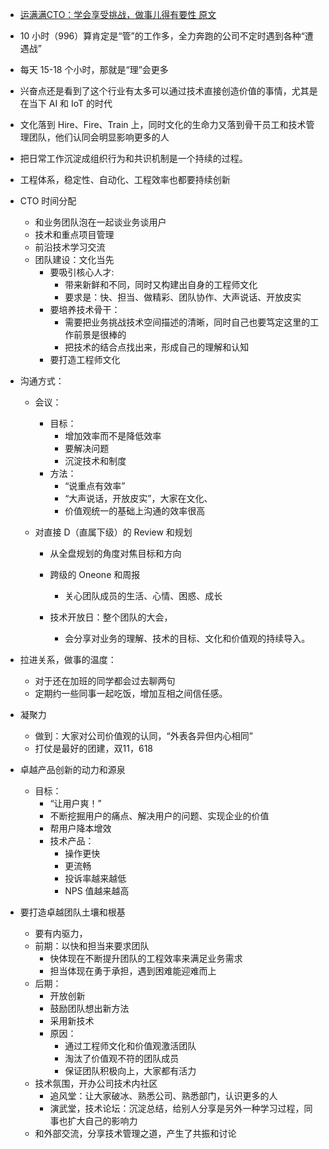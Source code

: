 - [运满满CTO：学会享受挑战，做事儿得有要性
原文](https://mp.weixin.qq.com/s?__biz=MzIwMzg1ODcwMw==&mid=2247488021&idx=1&sn=b924a505eb0ae971c0eba5fec094ab21)

- 10 小时（996）算肯定是“管”的工作多，全力奔跑的公司不定时遇到各种“遭遇战”
- 每天 15-18 个小时，那就是“理”会更多
- 兴奋点还是看到了这个行业有太多可以通过技术直接创造价值的事情，尤其是在当下 AI 和 IoT 的时代
- 文化落到 Hire、Fire、Train 上，同时文化的生命力又落到骨干员工和技术管理团队，他们认同会明显影响更多的人
- 把日常工作沉淀成组织行为和共识机制是一个持续的过程。
- 工程体系，稳定性、自动化、工程效率也都要持续创新


- CTO 时间分配
  - 和业务团队泡在一起谈业务谈用户
  - 技术和重点项目管理
  - 前沿技术学习交流
  - 团队建设：文化当先
      - 要吸引核心人才:
          - 带来新鲜和不同，同时又构建出自身的工程师文化  
          - 要求是：快、担当、做精彩、团队协作、大声说话、开放皮实
      - 要培养技术骨干：
          - 需要把业务挑战技术空间描述的清晰，同时自己也要笃定这里的工作前景是很棒的
          - 把技术的结合点找出来，形成自己的理解和认知
      - 要打造工程师文化

- 沟通方式：
  - 会议：
      - 目标：
          - 增加效率而不是降低效率
          - 要解决问题
          - 沉淀技术和制度
      - 方法：
          - “说重点有效率”
          - “大声说话，开放皮实”，大家在文化、
          - 价值观统一的基础上沟通的效率很高

  - 对直接 D（直属下级）的 Review 和规划
      - 从全盘规划的角度对焦目标和方向

    - 跨级的 Oneone 和周报
        - 关心团队成员的生活、心情、困惑、成长
    - 技术开放日：整个团队的大会，
        - 会分享对业务的理解、技术的目标、文化和价值观的持续导入。
- 拉进关系，做事的温度：
    - 对于还在加班的同学都会过去聊两句
    - 定期约一些同事一起吃饭，增加互相之间信任感。

- 凝聚力
    - 做到：大家对公司价值观的认同，“外表各异但内心相同”
    - 打仗是最好的团建，双11，618

- 卓越产品创新的动力和源泉
  - 目标：
    - “让用户爽！”
    - 不断挖掘用户的痛点、解决用户的问题、实现企业的价值
    - 帮用户降本增效
    - 技术产品：
      - 操作更快
      - 更流畅
      - 投诉率越来越低
      - NPS 值越来越高

- 要打造卓越团队土壤和根基
    - 要有内驱力，
    - 前期：以快和担当来要求团队
        - 快体现在不断提升团队的工程效率来满足业务需求
        - 担当体现在勇于承担，遇到困难能迎难而上
    - 后期：
        - 开放创新
        - 鼓励团队想出新方法
        - 采用新技术
        - 原因：
            - 通过工程师文化和价值观激活团队
            - 淘汰了价值观不符的团队成员
            - 保证团队积极向上，大家都有活力
    - 技术氛围，开办公司技术内社区
        - 追风堂：让大家破冰、熟悉公司、熟悉部门，认识更多的人
        - 演武堂，技术论坛：沉淀总结，给别人分享是另外一种学习过程，同事也扩大自己的影响力
    - 和外部交流，分享技术管理之道，产生了共振和讨论
